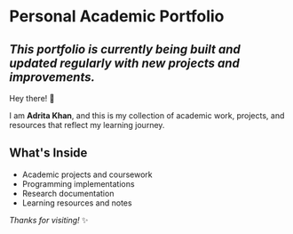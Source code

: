 # Personal Academic Portfolio
*This portfolio is currently being built and updated regularly with new projects and improvements.*
--
Hey there! 👋

I am **Adrita Khan**, and this is my collection of academic work, projects, and resources that reflect my learning journey.


## What's Inside
- Academic projects and coursework
- Programming implementations
- Research documentation
- Learning resources and notes


*Thanks for visiting!* ✨
